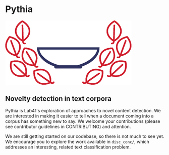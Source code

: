 # Pythia

<img src="assets/pythia_logo.png" width="400" alt="pythia logo" />

## Novelty detection in text corpora

Pythia is Lab41's exploration of approaches to novel content detection. We are interested in making it easier to tell when a document coming into a corpus has something new to say.
We welcome your contributions (please see contributor guidelines in CONTRIBUTING) and attention.

We are still getting started on our codebase, so there is not much to see yet. We encourage you to explore the work available in `disc_conc/`, which addresses an interesting, related text classification problem.
